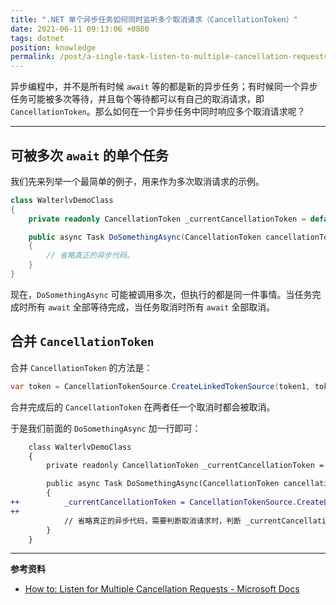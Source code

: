 ```yaml
---
title: ".NET 单个异步任务如何同时监听多个取消请求（CancellationToken）"
date: 2021-06-11 09:13:06 +0800
tags: dotnet
position: knowledge
permalink: /post/a-single-task-listen-to-multiple-cancellation-requests.html
---
```


异步编程中，并不是所有时候 `await` 等的都是新的异步任务；有时候同一个异步任务可能被多次等待，并且每个等待都可以有自己的取消请求，即 `CancellationToken`。那么如何在一个异步任务中同时响应多个取消请求呢？

---

<div id="toc"></div>

## 可被多次 `await` 的单个任务

我们先来列举一个最简单的例子，用来作为多次取消请求的示例。

```csharp
class WalterlvDemoClass
{
    private readonly CancellationToken _currentCancellationToken = default;

    public async Task DoSomethingAsync(CancellationToken cancellationToken)
    {
        // 省略真正的异步代码。
    }
}
```

现在，`DoSomethingAsync` 可能被调用多次，但执行的都是同一件事情。当任务完成时所有 `await` 全部等待完成，当任务取消时所有 `await` 全部取消。

## 合并 `CancellationToken`

合并 `CancellationToken` 的方法是：

```csharp
var token = CancellationTokenSource.CreateLinkedTokenSource(token1, token2)
```

合并完成后的 `CancellationToken` 在两者任一个取消时都会被取消。

于是我们前面的 `DoSomethingAsync` 加一行即可：

```diff
    class WalterlvDemoClass
    {
        private readonly CancellationToken _currentCancellationToken = default;

        public async Task DoSomethingAsync(CancellationToken cancellationToken)
        {
++          _currentCancellationToken = CancellationTokenSource.CreateLinkedTokenSource(_currentCancellationToken, cancellationToken);
++
            // 省略真正的异步代码，需要判断取消请求时，判断 _currentCancellationToken。
        }
    }
```

---

**参考资料**

- [How to: Listen for Multiple Cancellation Requests - Microsoft Docs](https://docs.microsoft.com/en-us/dotnet/standard/threading/how-to-listen-for-multiple-cancellation-requests)

